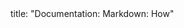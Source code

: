 <frontmatter>
title: "Documentation: Markdown: How"
</frontmatter>

<include src="unit-inPage-asFlat.md" boilerplate />